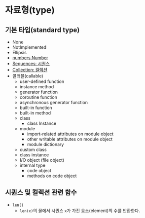 # 자료형(type)

## 기본 타입(standard type)

- None
- NotImplemented
- Ellipsis
- [numbers.Number](./standard_type/number.md)
- [Sequences: 시퀀스](./standard_type/sequence.md)
- [Collection: 컬렉션](./standard_type/collection.md)
- 콜러블(callable)
  - user-defined function
  - instance method
  - generator function
  - coroutine function
  - asynchronous generator function
  - built-in function
  - built-in method
  - class
    - class Instance
  - module
    - import-related attributes on module object
    - other writable attributes on module object
    - module dictionary
  - custom class
  - class instance
  - I/O object (file object)
  - internal type
    - code object
    - methods on code object

## 시퀀스 및 컬렉션 관련 함수

- `len()`
  - `len(x)`의 꼴에서 시퀀스 `x`가 가진 요소(element)의 수를 반환한다.

<!-- TODO -->
